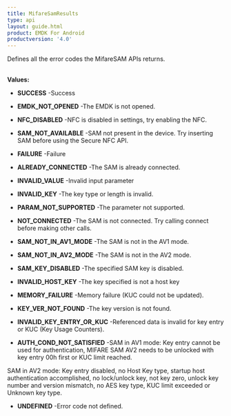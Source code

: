 ```yaml
---
title: MifareSamResults
type: api
layout: guide.html
product: EMDK For Android
productversion: '4.0'
---
```



Defines all the error codes the MifareSAM APIs returns. <br>
 <br>

**Values:**

* **SUCCESS** -Success

* **EMDK_NOT_OPENED** -The EMDK is not opened.

* **NFC_DISABLED** -NFC is disabled in settings, try enabling the NFC.

* **SAM_NOT_AVAILABLE** -SAM not present in the device. Try inserting SAM before using the Secure NFC API.

* **FAILURE** -Failure

* **ALREADY_CONNECTED** -The SAM is already connected.

* **INVALID_VALUE** -Invalid input parameter

* **INVALID_KEY** -The key type or length is invalid.

* **PARAM_NOT_SUPPORTED** -The parameter not supported.

* **NOT_CONNECTED** -The SAM is not connected. Try calling connect before making other calls.

* **SAM_NOT_IN_AV1_MODE** -The SAM is not in the AV1 mode.

* **SAM_NOT_IN_AV2_MODE** -The SAM is not in the AV2 mode.

* **SAM_KEY_DISABLED** -The specified SAM key is disabled.

* **INVALID_HOST_KEY** -The key specified is not a host key

* **MEMORY_FAILURE** -Memory failure (KUC could not be updated).

* **KEY_VER_NOT_FOUND** -The key version is not found.

* **INVALID_KEY_ENTRY_OR_KUC** -Referenced data is invalid for key entry or KUC (Key Usage Counters).

* **AUTH_COND_NOT_SATISFIED** -SAM in AV1 mode: Key entry cannot be used for authentication, MIFARE SAM
 AV2 needs to be unlocked with key entry 00h first or KUC limit reached.
 
 SAM in AV2 mode: Key entry disabled, no Host Key type, startup host
 authentication accomplished, no lock/unlock key, not key zero, unlock key
 number and version mismatch, no AES key type, KUC limit exceeded or
 Unknown key type.

* **UNDEFINED** -Error code not defined.









